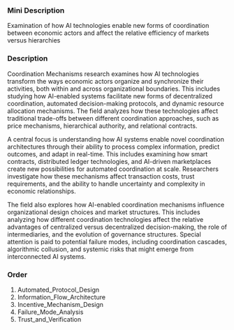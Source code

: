 ### Mini Description

Examination of how AI technologies enable new forms of coordination between economic actors and affect the relative efficiency of markets versus hierarchies

### Description

Coordination Mechanisms research examines how AI technologies transform the ways economic actors organize and synchronize their activities, both within and across organizational boundaries. This includes studying how AI-enabled systems facilitate new forms of decentralized coordination, automated decision-making protocols, and dynamic resource allocation mechanisms. The field analyzes how these technologies affect traditional trade-offs between different coordination approaches, such as price mechanisms, hierarchical authority, and relational contracts.

A central focus is understanding how AI systems enable novel coordination architectures through their ability to process complex information, predict outcomes, and adapt in real-time. This includes examining how smart contracts, distributed ledger technologies, and AI-driven marketplaces create new possibilities for automated coordination at scale. Researchers investigate how these mechanisms affect transaction costs, trust requirements, and the ability to handle uncertainty and complexity in economic relationships.

The field also explores how AI-enabled coordination mechanisms influence organizational design choices and market structures. This includes analyzing how different coordination technologies affect the relative advantages of centralized versus decentralized decision-making, the role of intermediaries, and the evolution of governance structures. Special attention is paid to potential failure modes, including coordination cascades, algorithmic collusion, and systemic risks that might emerge from interconnected AI systems.

### Order

1. Automated_Protocol_Design
2. Information_Flow_Architecture
3. Incentive_Mechanism_Design
4. Failure_Mode_Analysis
5. Trust_and_Verification
